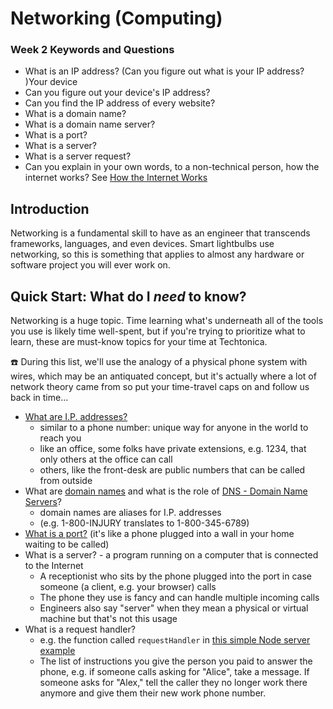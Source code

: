 # Networking (Computing)

### Week 2 Keywords and Questions

- What is an IP address? (Can you figure out what is your IP address? )Your device 
- Can you figure out your device's IP address?
- Can you find the IP address of every website?
- What is a domain name?
- What is a domain name server?
- What is a port?
- What is a server? 
- What is a server request? 
- Can you explain in your own words, to a non-technical person, how the internet works? See [How the Internet Works](./how-the-internet-works.md)


## Introduction

Networking is a fundamental skill to have as an engineer that transcends frameworks, languages, and even devices. Smart lightbulbs use networking, so this is something that applies to almost any hardware or software project you will ever work on.

## Quick Start: What do I _need_ to know?

Networking is a huge topic. Time learning what's underneath all of the tools you use is likely time well-spent, but if you're trying to prioritize what to learn, these are must-know topics for your time at Techtonica.

☎️ During this list, we'll use the analogy of a physical phone system with wires, which may be an antiquated concept, but it's actually where a lot of network theory came from so put your time-travel caps on and follow us back in time...

- [What are I.P. addresses?](https://whatismyipaddress.com/ip-basics)
  - similar to a phone number: unique way for anyone in the world to reach you
  - like an office, some folks have private extensions, e.g. 1234, that only others at the office can call
  - others, like the front-desk are public numbers that can be called from outside
- What are [domain names](https://www.namecheap.com/domains/domain-definition-what-is-a-domain-name/) and what is the role of [DNS - Domain Name Servers](./intro-to-dns-ip.md)?
  - domain names are aliases for I.P. addresses
  - (e.g. 1-800-INJURY translates to 1-800-345-6789)
- [What is a port?](https://www.techopedia.com/definition/24717/network-port) (it's like a phone plugged into a wall in your home waiting to be called)
- What is a server? - a program running on a computer that is connected to the Internet
  - A receptionist who sits by the phone plugged into the port in case someone (a client, e.g. your browser) calls
  - The phone they use is fancy and can handle multiple incoming calls
  - Engineers also say "server" when they mean a physical or virtual machine but that's not this usage
- What is a request handler?
  - e.g. the function called `requestHandler` in [this simple Node server example](https://blog.risingstack.com/your-first-node-js-http-server/)
  - The list of instructions you give the person you paid to answer the phone, e.g. if someone calls asking for "Alice", take a message. If someone asks for "Alex," tell the caller they no longer work there anymore and give them their new work phone number.

